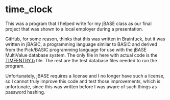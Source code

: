 # time_clock
This was a program that I helped write for my jBASE class as our final project that was shown to a local employer during a presentation.

GitHub, for some reason, thinks that this was written in Brainfuck, but it was written in jBASIC, a programming language similar to BASIC and derived from the Pick/BASIC programming language for use with the jBASE MultiValue database system. The only file in here with actual code is the
[TIMEENTRY.b](https://github.com/realcooltrev/Time-Clock/blob/master/TIMEENTRY.b) file. The rest are the test database files needed to run the
program.

Unfortunately, jBASE requires a license and I no longer have such a license, so I cannot truly improve this code and test those improvements, which is unfortunate, since this was written before I was aware of such things as password hashing.
